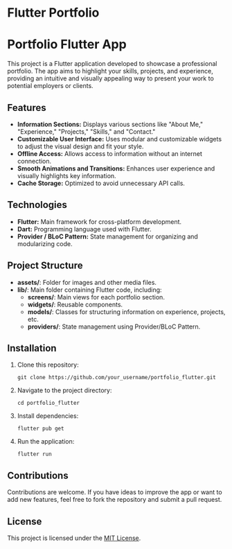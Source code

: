 # Flutter Portfolio


<!DOCTYPE html>
<html lang="en">
<head>
  <meta charset="UTF-8">
  <meta name="viewport" content="width=device-width, initial-scale=1.0">
  <title>Portfolio Flutter App</title>
</head>
<body>

  <h1>Portfolio Flutter App</h1>
  <p>This project is a Flutter application developed to showcase a professional portfolio. The app aims to highlight your skills, projects, and experience, providing an intuitive and visually appealing way to present your work to potential employers or clients.</p>

  <h2>Features</h2>
  <ul>
    <li><strong>Information Sections:</strong> Displays various sections like "About Me," "Experience," "Projects," "Skills," and "Contact."</li>
    <li><strong>Customizable User Interface:</strong> Uses modular and customizable widgets to adjust the visual design and fit your style.</li>
    <li><strong>Offline Access:</strong> Allows access to information without an internet connection.</li>
    <li><strong>Smooth Animations and Transitions:</strong> Enhances user experience and visually highlights key information.</li>
    <li><strong>Cache Storage:</strong> Optimized to avoid unnecessary API calls.</li>
  </ul>

  <h2>Technologies</h2>
  <ul>
    <li><strong>Flutter:</strong> Main framework for cross-platform development.</li>
    <li><strong>Dart:</strong> Programming language used with Flutter.</li>
    <li><strong>Provider / BLoC Pattern:</strong> State management for organizing and modularizing code.</li>
  </ul>

  <h2>Project Structure</h2>
  <ul>
    <li><strong>assets/</strong>: Folder for images and other media files.</li>
    <li><strong>lib/</strong>: Main folder containing Flutter code, including:
      <ul>
        <li><strong>screens/</strong>: Main views for each portfolio section.</li>
        <li><strong>widgets/</strong>: Reusable components.</li>
        <li><strong>models/</strong>: Classes for structuring information on experience, projects, etc.</li>
        <li><strong>providers/</strong>: State management using Provider/BLoC Pattern.</li>
      </ul>
    </li>
  </ul>

  <h2>Installation</h2>
  <ol>
    <li>Clone this repository:
      <pre><code>git clone https://github.com/your_username/portfolio_flutter.git</code></pre>
    </li>
    <li>Navigate to the project directory:
      <pre><code>cd portfolio_flutter</code></pre>
    </li>
    <li>Install dependencies:
      <pre><code>flutter pub get</code></pre>
    </li>
    <li>Run the application:
      <pre><code>flutter run</code></pre>
    </li>
  </ol>

  <h2>Contributions</h2>
  <p>Contributions are welcome. If you have ideas to improve the app or want to add new features, feel free to fork the repository and submit a pull request.</p>

  <h2>License</h2>
  <p>This project is licensed under the <a href="LICENSE">MIT License</a>.</p>

</body>
</html>
